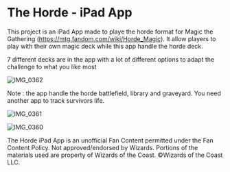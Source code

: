 # The Horde - iPad App

This project is an iPad App made to playe the horde format for Magic the Gathering (https://mtg.fandom.com/wiki/Horde_Magic). It allow players to play with their own magic deck while this app handle the horde deck.

7 different decks are in the app with a lot of different options to adapt the challenge to what you like most

![IMG_0362](https://user-images.githubusercontent.com/16020608/168678550-5d4fb6cc-da8c-4ad3-949f-a003c7af8dcf.PNG)

Note : the app handle the horde battlefield, library and graveyard. You need another app to track survivors life.

![IMG_0361](https://user-images.githubusercontent.com/16020608/168282835-3bed1f0a-e23e-4bed-9fca-a0c2b216ea4b.PNG)

![IMG_0360](https://user-images.githubusercontent.com/16020608/168283776-608057ce-40b8-49a9-8583-6950945529c4.PNG)

The Horde iPad App is an unofficial Fan Content permitted under the Fan Content Policy. Not approved/endorsed by Wizards. Portions of the materials used are property of Wizards of the Coast. ©Wizards of the Coast LLC.

